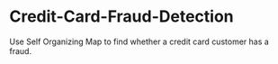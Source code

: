 # Credit-Card-Fraud-Detection
Use Self Organizing Map to find whether a credit card customer has a fraud.
